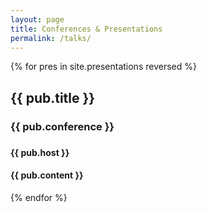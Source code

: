 ```yaml
---
layout: page
title: Conferences & Presentations
permalink: /talks/
---
```



{% for pres in site.presentations reversed %}
 <article class="post">

   <h2>{{ pub.title }}</h2>
   <div class="entry">
     <h3>{{ pub.conference }}<h3>
     <h4>{{ pub.host }}<h4>
     {{ pub.content }}
   </div>

 </article>
 {% endfor %}
